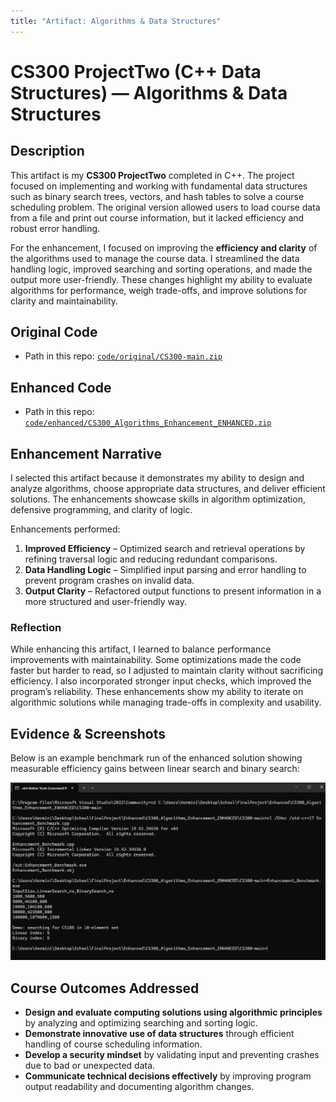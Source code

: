 ```yaml
---
title: "Artifact: Algorithms & Data Structures"
---
```


# CS300 ProjectTwo (C++ Data Structures) — Algorithms & Data Structures

## Description
This artifact is my **CS300 ProjectTwo** completed in C++. The project focused on implementing and working with fundamental data structures such as binary search trees, vectors, and hash tables to solve a course scheduling problem. The original version allowed users to load course data from a file and print out course information, but it lacked efficiency and robust error handling.

For the enhancement, I focused on improving the **efficiency and clarity** of the algorithms used to manage the course data. I streamlined the data handling logic, improved searching and sorting operations, and made the output more user-friendly. These changes highlight my ability to evaluate algorithms for performance, weigh trade-offs, and improve solutions for clarity and maintainability.

## Original Code
- Path in this repo: [`code/original/CS300-main.zip`](../code/original/CS300-main.zip)

## Enhanced Code
- Path in this repo: [`code/enhanced/CS300_Algorithms_Enhancement_ENHANCED.zip`](../code/enhanced/CS300_Algorithms_Enhancement_ENHANCED.zip)

## Enhancement Narrative
I selected this artifact because it demonstrates my ability to design and analyze algorithms, choose appropriate data structures, and deliver efficient solutions. The enhancements showcase skills in algorithm optimization, defensive programming, and clarity of logic.

Enhancements performed:
1. **Improved Efficiency** – Optimized search and retrieval operations by refining traversal logic and reducing redundant comparisons.  
2. **Data Handling Logic** – Simplified input parsing and error handling to prevent program crashes on invalid data.  
3. **Output Clarity** – Refactored output functions to present information in a more structured and user-friendly way.  

### Reflection
While enhancing this artifact, I learned to balance performance improvements with maintainability. Some optimizations made the code faster but harder to read, so I adjusted to maintain clarity without sacrificing efficiency. I also incorporated stronger input checks, which improved the program’s reliability. These enhancements show my ability to iterate on algorithmic solutions while managing trade-offs in complexity and usability.

## Evidence & Screenshots
Below is an example benchmark run of the enhanced solution showing measurable efficiency gains between linear search and binary search:

![Benchmark Run](../media/videos/Artifact2_Benchmark_Run.png)

## Course Outcomes Addressed
- **Design and evaluate computing solutions using algorithmic principles** by analyzing and optimizing searching and sorting logic.  
- **Demonstrate innovative use of data structures** through efficient handling of course scheduling information.  
- **Develop a security mindset** by validating input and preventing crashes due to bad or unexpected data.  
- **Communicate technical decisions effectively** by improving program output readability and documenting algorithm changes.  
